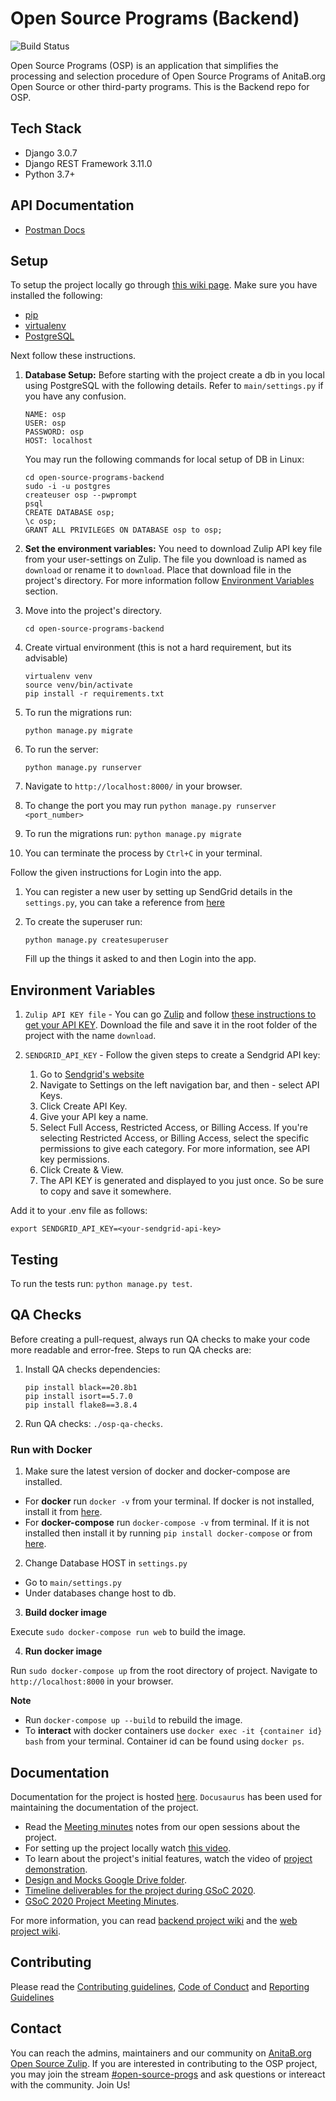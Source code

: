 # Open Source Programs (Backend)
![Build Status](https://github.com/anitab-org/open-source-programs-backend/workflows/Tests%20Build/badge.svg)

Open Source Programs (OSP) is an application that simplifies the processing and selection procedure of Open Source Programs of AnitaB.org Open Source or other third-party programs. This is the Backend repo for OSP.

## Tech Stack
- Django 3.0.7
- Django REST Framework 3.11.0
- Python 3.7+

## API Documentation
- [Postman Docs](https://documenter.getpostman.com/view/11324046/Szzoaw1q?version=latest)

## Setup 
To setup the project locally go through [this wiki page](https://github.com/anitab-org/open-source-programs-web/wiki/Fork,-Clone,-Remote-and-Pull-Request).
Make sure you have installed the following:
* [pip](https://pip.pypa.io/en/stable/installing/)
* [virtualenv](https://pypi.org/project/virtualenv/)
* [PostgreSQL](https://www.postgresql.org/docs/9.5/install-procedure.html)

Next follow these instructions.

1. **Database Setup:** Before starting with the project create a db in you local using PostgreSQL with the following details. Refer to `main/settings.py` if you have any confusion.

    ```
    NAME: osp
    USER: osp
    PASSWORD: osp
    HOST: localhost
    ``` 
    You may run the following commands for local setup of DB in Linux:

    ```
    cd open-source-programs-backend
    sudo -i -u postgres
    createuser osp --pwprompt
    psql
    CREATE DATABASE osp;
    \c osp;
    GRANT ALL PRIVILEGES ON DATABASE osp to osp;
    ```
2. **Set the environment variables:** You need to download Zulip API key file from your user-settings on Zulip. The file you download is named as `download` or rename it to `download`. Place that download file in the project's directory. For more information follow [Environment Variables](#Environment-Variables) section.

3. Move into the project's directory.

    ```
    cd open-source-programs-backend
    ```
4. Create virtual environment (this is not a hard requirement, but its advisable)
    ```
    virtualenv venv
    source venv/bin/activate
    pip install -r requirements.txt
    ```
5. To run the migrations run: 
   ```
   python manage.py migrate
   ```
6. To run the server:
    ```
    python manage.py runserver
    ```
7. Navigate to `http://localhost:8000/` in your browser.
8. To change the port you may run `python manage.py runserver <port_number>`
9. To run the migrations run: `python manage.py migrate`
10. You can terminate the process by `Ctrl+C` in your terminal.

Follow the given instructions for Login into the app.

1. You can register a new user by setting up SendGrid details in the `settings.py`, you can take a reference from [here](https://sendgrid.com/docs/for-developers/sending-email/integrating-with-the-smtp-api/)

2. To create the superuser run:
   ```
   python manage.py createsuperuser
   ````
   Fill up the things it asked to and then Login into the app.

## Environment Variables

1. `Zulip API KEY file` - You can go [Zulip](https://anitab-org.zulipchat.com) and follow [these instructions to get your API KEY](https://zulip.com/api/api-keys#get-your-api-key). Download the file and save it in the root folder of the project with the name `download`.

2. `SENDGRID_API_KEY` - Follow the given steps to create a Sendgrid API key:

	1. Go to [Sendgrid's website](https://app.sendgrid.com/guide)
	2. Navigate to Settings on the left navigation bar, and then - select API Keys.
	3. Click Create API Key.
	4. Give your API key a name.
	5. Select Full Access, Restricted Access, or Billing Access. If you're selecting Restricted Access, or Billing Access, select the specific permissions to give each category. For more information, see API key permissions.
	6. Click Create & View.
	7. The API KEY is generated and displayed to you just once. So be sure to copy and save it somewhere.

Add it to your .env file as follows:
```
export SENDGRID_API_KEY=<your-sendgrid-api-key>
```

## Testing

To run the tests run: `python manage.py test`.

## QA Checks

Before creating a pull-request, always run QA checks to make your code more readable and error-free. Steps to run QA checks are:
1. Install QA checks dependencies:
    ```
    pip install black==20.8b1
    pip install isort==5.7.0
    pip install flake8==3.8.4
    ```
2. Run QA checks: `./osp-qa-checks`.

### Run with Docker

1. Make sure the latest version of docker and docker-compose are installed.

- For **docker** run ``docker -v`` from your terminal. If docker is not installed, install it from [here](https://docs.docker.com/engine/install/).
- For **docker-compose** run ``docker-compose -v`` from terminal. If it is not installed then install it by running ``pip install docker-compose`` or from [here](https://docs.docker.com/compose/install/).

2. Change Database HOST in ``settings.py``

- Go to ``main/settings.py``
- Under databases change host to db.

3. **Build docker image**

Execute ``sudo docker-compose run web`` to build the image.

4. **Run docker image**

Run ``sudo docker-compose up`` from the root directory of project. Navigate to `http://localhost:8000` in your browser.

**Note** 
- Run `docker-compose up --build` to rebuild the image.
- To **interact** with docker containers use ``docker exec -it {container id} bash`` from your terminal. Container id can be found using ``docker ps``.

## Documentation

Documentation for the project is hosted [here](https://osp-backend-docs.surge.sh/). `Docusaurus` has been used for maintaining the documentation of the project.

- Read the [Meeting minutes](https://docs.google.com/document/d/1YF13IbBrU1ln4ZF1fOpgb-xGRgIF6tZLSjIBQgDmN7k/edit) notes from our open sessions about the project.
- For setting up the project locally watch [this video](https://youtu.be/_b2RQGbYN9w).
- To learn about the project's initial features, watch the video of [project demonstration](https://youtu.be/3A746GppZ0Y).
- [Design and Mocks Google Drive folder](https://drive.google.com/drive/folders/1MybSH3f8peXGUSRxhDydDtoAi8WJL1th).
- [Timeline deliverables for the project during GSoC 2020](https://docs.google.com/document/d/1xl9F5kMZrKo4mNhnP0SKpk7WkQc8PLca1ym7EZMpjSc/edit).
- [GSoC 2020 Project Meeting Minutes](https://docs.google.com/document/d/1YF13IbBrU1ln4ZF1fOpgb-xGRgIF6tZLSjIBQgDmN7k/edit).

For more information, you can read [backend project wiki](https://github.com/anitab-org/open-source-programs-backend/wiki) and the [web project wiki](https://github.com/anitab-org/open-source-programs-web/wiki).

## Contributing
Please read the [Contributing guidelines](.github/CONTRIBUTING.md), [Code of Conduct](CODE_OF_CONDUCT.md) and [Reporting Guidelines](REPORTING_GUIDELINES.md)

## Contact
You can reach the admins, maintainers and our community on [AnitaB.org Open Source Zulip](https://anitab-org.zulipchat.com/). If you are interested in contributing to the OSP project, you may join the stream [#open-source-progs](https://anitab-org.zulipchat.com/#narrow/stream/237907-open-source-progs) and ask questions or intereact with the community. Join Us!
